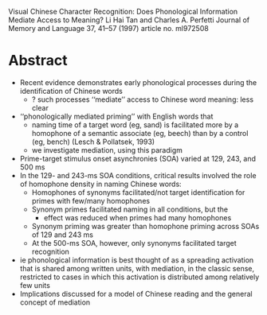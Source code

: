 Visual Chinese Character Recognition:
  Does Phonological Information Mediate Access to Meaning?
Li Hai Tan and Charles A. Perfetti
Journal of Memory and Language 37, 41–57 (1997) article no. ml972508

# Abstract

* Recent evidence demonstrates
  early phonological processes during the identification of Chinese words
  * ? such processes ‘‘mediate’’ access to Chinese word meaning: less clear
* ‘‘phonologically mediated priming’’ with English words that
  * naming time of a target word (eg, sand) is facilitated
    more by a homophone of a semantic associate (eg, beech)
    than by a control (eg, bench) (Lesch & Pollatsek, 1993)
  * we investigate mediation, using this paradigm
* Prime-target stimulus onset asynchronies (SOA) varied at 129, 243, and 500 ms
* In the 129- and 243-ms SOA conditions, critical results involved the role of
  homophone density in naming Chinese words:
  * Homophones of synonyms facilitated/not target identification
    for primes with few/many homophones
  * Synonym primes facilitated naming in all conditions, but the
    * effect was reduced when primes had many homophones
  * Synonym priming was greater than homophone priming
    across SOAs of 129 and 243 ms
  * At the 500-ms SOA, however, only synonyms facilitated target recognition
* ie phonological information is best thought of as a spreading activation that
  is shared among written units, with mediation, in the classic sense,
  restricted to cases in which this activation is distributed among relatively
  few units
* Implications discussed for
  a model of Chinese reading and the general concept of mediation
